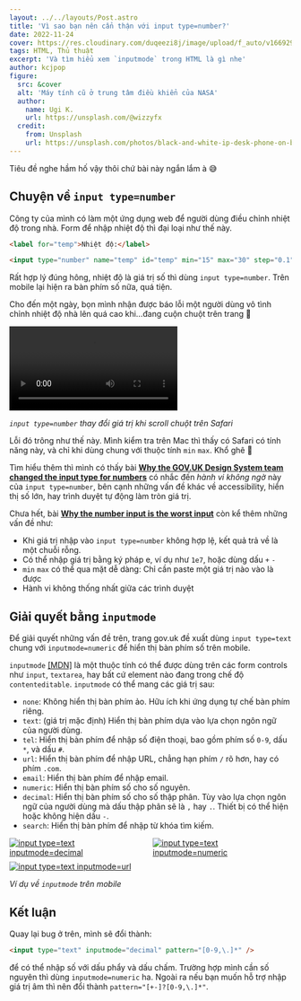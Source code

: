 ```yaml
---
layout: ../../layouts/Post.astro
title: 'Vì sao bạn nên cẩn thận với input type=number?'
date: 2022-11-24
cover: https://res.cloudinary.com/duqeezi8j/image/upload/f_auto/v1669298648/input-number-inputmode_uiw15l.jpg
tags: HTML, Thủ thuật
excerpt: 'Và tìm hiểu xem `inputmode` trong HTML là gì nhe'
author: kcjpop
figure:
  src: &cover
  alt: 'Máy tính cũ ở trung tâm điều khiển của NASA'
  author:
    name: Ugi K.
    url: https://unsplash.com/@wizzyfx
  credit:
    from: Unsplash
    url: https://unsplash.com/photos/black-and-white-ip-desk-phone-on-brown-wooden-desk-anaUCgS2fqE
---
```


Tiêu đề nghe hầm hố vậy thôi chứ bài này ngắn lắm à 😅

## Chuyện về `input type=number`

Công ty của mình có làm một ứng dụng web để người dùng điều chỉnh nhiệt độ trong nhà. Form để nhập nhiệt độ thì đại loại như thế này.

```html
<label for="temp">Nhiệt độ:</label>

<input type="number" name="temp" id="temp" min="15" max="30" step="0.1" />
```

Rất hợp lý đúng hông, nhiệt độ là giá trị số thì dùng `input type=number`. Trên mobile lại hiện ra bàn phím số nữa, quá tiện.

Cho đến một ngày, bọn mình nhận được báo lỗi một người dùng vô tình chỉnh nhiệt độ nhà lên quá cao khi…đang cuộn chuột trên trang 🥲

<video controls>
  <source src="https://res.cloudinary.com/duqeezi8j/video/upload/v1669455081/ehkoo/Kapture_2022-11-26_at_11.30.54.mp4" type="video/mp4">
</video>

_`input type=number` thay đổi giá trị khi scroll chuột trên Safari_

Lỗi đó trông như thế này. Mình kiểm tra trên Mac thì thấy có Safari có tính năng này, và chỉ khi dùng chung với thuộc tính `min` `max`. Khổ ghê 🥲

Tìm hiểu thêm thì mình có thấy bài [**Why the GOV.UK Design System team changed the input type for numbers**](https://technology.blog.gov.uk/2020/02/24/why-the-gov-uk-design-system-team-changed-the-input-type-for-numbers/) có nhắc đến _hành vi không ngờ_ này của `input type=number`, bên cạnh những vấn đề khác về accessibility, hiển thị số lớn, hay trình duyệt tự động làm tròn giá trị.

Chưa hết, bài [**Why the number input is the worst input**](https://stackoverflow.blog/2022/09/15/why-the-number-input-is-the-worst-input/) còn kể thêm những vấn đề như:

- Khi giá trị nhập vào `input type=number` không hợp lệ, kết quả trả về là một chuỗi rỗng.
- Có thể nhập giá trị bằng ký pháp e, ví dụ như `1e7`, hoặc dùng dấu `+` `-`
- `min` `max` có thể qua mặt dễ dàng: Chỉ cần paste một giá trị nào vào là được
- Hành vi không thống nhất giữa các trình duyệt

## Giải quyết bằng `inputmode`

Để giải quyết những vấn đề trên, trang gov.uk đề xuất dùng `input type=text` chung với `inputmode=numeric` để hiển thị bàn phím số trên mobile.

`inputmode` [[MDN]](https://developer.mozilla.org/en-US/docs/Web/HTML/Global_attributes/inputmode) là một thuộc tính có thể được dùng trên các form controls như `input`, `textarea`, hay bất cứ element nào đang trong chế độ `contenteditable`. `inputmode` có thể mang các giá trị sau:

- `none`: Không hiển thị bàn phím ảo. Hữu ích khi ứng dụng tự chế bàn phím riêng.
- `text`: (giá trị mặc định) Hiển thị bàn phím dựa vào lựa chọn ngôn ngữ của người dùng.
- `tel`: Hiển thị bàn phím để nhập số điện thoại, bao gồm phím số `0-9`, dấu `*`, và dấu `#`.
- `url`: Hiển thị bàn phím để nhập URL, chẳng hạn phím `/` rõ hơn, hay có phím `.com`.
- `email`: Hiển thị bàn phím để nhập email.
- `numeric`: Hiển thị bàn phím số cho số nguyên.
- `decimal`: Hiển thị bàn phím số cho số thập phân. Tùy vào lựa chọn ngôn ngữ của người dùng mà dấu thập phân sẽ là `,` hay `.`. Thiết bị có thể hiện hoặc không hiện dấu `-`.
- `search`: Hiển thị bàn phím để nhập từ khóa tìm kiếm.

<div style="display: grid; margin-bottom: 1em; gap: 8px; grid-template-columns: repeat(auto-fit, minmax(200px, 1fr))">

  <a href="https://res.cloudinary.com/duqeezi8j/image/upload/f_auto/v1669466392/ehkoo/IMG_1324.png" title="Click để xem hình lớn">
    <img src="https://res.cloudinary.com/duqeezi8j/image/upload/f_auto,w_960/v1669466392/ehkoo/IMG_1324.png" alt="input type=text inputmode=decimal">
  </a>

  <a href="https://res.cloudinary.com/duqeezi8j/image/upload/f_auto/v1669466392/ehkoo/IMG_1325.png" title="Click để xem hình lớn">
    <img src="https://res.cloudinary.com/duqeezi8j/image/upload/f_auto,w_960/v1669466392/ehkoo/IMG_1325.png" alt="input type=text inputmode=numeric">
  </a>

  <a href="https://res.cloudinary.com/duqeezi8j/image/upload/f_auto/v1669466392/ehkoo/IMG_1326.png" title="Click để xem hình lớn">
    <img src="https://res.cloudinary.com/duqeezi8j/image/upload/f_auto,w_960/v1669466392/ehkoo/IMG_1326.png" alt="input type=text inputmode=url">
  </a>

</div>

_Ví dụ về `inputmode` trên mobile_

## Kết luận

Quay lại bug ở trên, mình sẽ đổi thành:

```html
<input type="text" inputmode="decimal" pattern="[0-9,\.]*" />
```

để có thể nhập số với dấu phẩy và dấu chấm. Trường hợp mình cần số nguyên thì dùng `inputmode=numeric` ha. Ngoài ra nếu bạn muốn hỗ trợ nhập giá trị âm thì nên đổi thành `pattern="[+-]?[0-9,\.]*"`.
